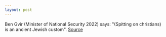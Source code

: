 ```yaml
---
layout: post
---
```


Ben Gvir (Minister of National Security 2022) says: "(Spitting on christians) is an ancient Jewish custom". [Source][jekyll-docs]

[jekyll-docs]: https://web.archive.org/web/20231004183900/https://www.timesofisrael.com/5-arrested-for-spitting-at-christians-in-jerusalem-police-minister-its-not-criminal/
